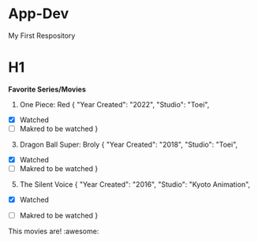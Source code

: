 # App-Dev
My First Respository

# H1

**Favorite Series/Movies**

1. One Piece: Red
{
  "Year Created": "2022",
  "Studio": "Toei",

- [x] Watched
- [ ] Makred to be watched
}

3. Dragon Ball Super: Broly
{
  "Year Created": "2018",
  "Studio": "Toei",

- [x] Watched
- [ ] Makred to be watched
}
   
5. The Silent Voice
{
  "Year Created": "2016",
  "Studio": "Kyoto Animation",

- [x] Watched
- [ ] Makred to be watched
}


This movies are! :awesome:


